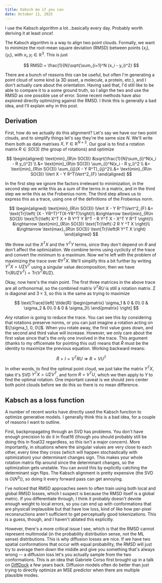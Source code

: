 ```yaml
---
title: Kabsch me if you can
date: October 11, 2025
---
```


I use the Kabsch algorithm a lot...basically every day. Probably worth deriving it at least once! 

The Kabsch algorithm is a way to align two point clouds. Formally, we want to minimize the root-mean square deviation (RMSD) between points $\{x_i\}, \{y_i\}$, with $x_i, y_i\in\mathbb{R}^3$. This is just

$$
RMSD = \frac{1}{N}\sqrt{\sum_{i=1}^N (x_i - y_i)^2}
$$

There are a bunch of reasons this can be useful, but often I'm generating a point cloud of some kind (a 3D asset, a molecule, a protein, etc.), and I don't actually care about the orientation. Having said that, I'd still like to be able to compare it to a some ground truth, so I align the two and use the RMSD as one possible use of error. Some recent methods have also explored directly optimizing against the RMSD. I think this is generally a bad idea, and I'll explain why in this post.

## Derivation
First, how do we actually do this alignment? Let's say we have our two point clouds, and to simplify things let's say they're the same size $N$. We'll write them both as data matrixes $X, Y\in\mathbb{R}^{N\times 3}$. Our goal is to find a rotation matrix $R\in SO(3)$ (the group of rotations) and optimize

$$
\begin{aligned}
\text{min}_{R\in SO(3)} &\sqrt{\frac{1}{N}\sum_{i}^N(x_i - R y_i)^2} \\
&= \text{min}_{R\in SO(3)} \sum_{i}^N(x_i - R y_i)^2 \\
&= \text{min}_{R\in SO(3)} \sum_{ij}(X - Y R^T)_{ij}^2\\
&= \text{min}_{R\in SO(3)} \Vert X - Y R^T\Vert^2_{F}
\end{aligned}
$$

In the first step we ignore the factors irrelevant to minimization, in the second step we write this as a sum of the terms in a matrix, and in the third step we write this as the Frobenius norm. The third step allows us to express this as a trace, using one of the definitions of the Frobenius norm.

$$
\begin{aligned}
\text{min}_{R\in SO(3)} \Vert X - Y R^T\Vert^2_{F} &= \text{Tr}\left( (X - YR^T)^T(X-YR^T)\right)\\
&\rightarrow \text{min}_{R\in SO(3)}  \text{Tr}\left( X^T X + R Y^T Y R^T - R Y^T X - X^T Y R^T \right)\\
&\rightarrow \text{min}_{R\in SO(3)}  \text{Tr}\left(-2 R Y ^T X \right)\\
&\rightarrow \text{max}_{R\in SO(3)}  \text{Tr}\left(R Y^T X \right)
\end{aligned}
$$

We threw out the $X^T X$ and the $Y^T Y$ terms, since they don't depend on $R$ and don't affect the optimization. We combine terms using cyclicity of the trace and convert the minimum to a maximum. Now we're left with the problem of maximizing the trace over $R Y^TX$. We'll simplify this a bit further by writing $Y^T X = U\Sigma V^T$ using a singular value decomposition; then we have $\text{Tr}(RU\Sigma V^T) = \text{Tr}(V^T R U\Sigma)$.

Okay, now here's the main point. The first three matrices in the above trace are all orthonormal, so the combined matrix $V^T R U$ is still a rotation matrix. $\Sigma$ is diagonal and $3\times 3$, so this is the same as trying to maximize

$$
\text{Trace}\left[
\tilde{R}
\begin{pmatrix}
    \sigma_1 & 0 & 0\\
    0 & \sigma_2 & 0\\
    0 & 0 & \sigma_3\\
\end{pmatrix}
\right]
$$

_Any_ rotation is going to reduce the trace. You can see this by considering that rotations preserve norms, or you can just imagine a rotation acting on $\[\sigma_1, 0, 0\]$. When you rotate away, the first value goes down, and the second and third value will increase. However, we only care about the first value since that's the only one involved in the trace. This argument (thanks to my officemate for pointing this out) means that $\tilde{R}$ must be the identity to maximize the previous equation. Working backward means:

$$
\tilde{R} = I = V^T R U \Rightarrow R = V U^T
$$

In other words, to find the optimal point cloud, we just take the matrix $Y^T X$, take it's SVD $Y^T X = U\Sigma V^T$, and form $R = V^T U$, which we then apply to $Y$ to find the optimal rotation. One important caveat is we should zero center both point clouds before we do this so there is no mean difference. 

## Kabsch as a loss function
A number of recent works have directly used the Kabsch function to optimize generative models. I generally think this is a bad idea, for a couple of reasons I want to outline.

First, backpropagating through an SVD has problems. You don't have enough precision to do it in float16 (though you should probably still be doing this in float32 regardless, so this isn't a major concern). More importantly, in situations where the singular values are very close to each other, every time they cross (which will happen stochastically with optimization) your determinant changes sign. This makes your whole rotation matrix flip around since the determinant changes, so the optimization gets unstable. You can avoid this by explicitly catching the determinant sign flips. The Kabsch alignment is pretty expensive (the SVD is $O(N^3)$), so doing it every forward pass can get annoying. 

I've noticed that RMSD approaches seem to often train using both local and global RMSD losses, which I suspect is because the RMSD itself is a global metric. If you differentiate through, I think it probably doesn't devote enough weight to local errors, so you can end up with conformations that are physicall implausible but that have low loss, kind of like how per-pixel reconsructions aren't sufficient to get perceptually good tokenizations. This is a guess, though, and I haven't ablated this explicitly.

However, there's a more critical issue I see, which is that the RMSD cannot represent multimodal (in the probability distribution sense, not the ML sense) distributions. This is why diffusion losses are nice. If we have two spatial conformations that occur with equal probability, the RMSD will just try to average them down the middle and give you something that's always wrong -- a diffusion loss let's you actually sample from the two conformations. This is an idea that Gabriele Corso first brought up in a talk on [DiffDock](https://arxiv.org/abs/2210.01776) a few years back. Diffusion models often do better than just trying to directly optimize an MSE predictor when there are multiple plausible modes.
